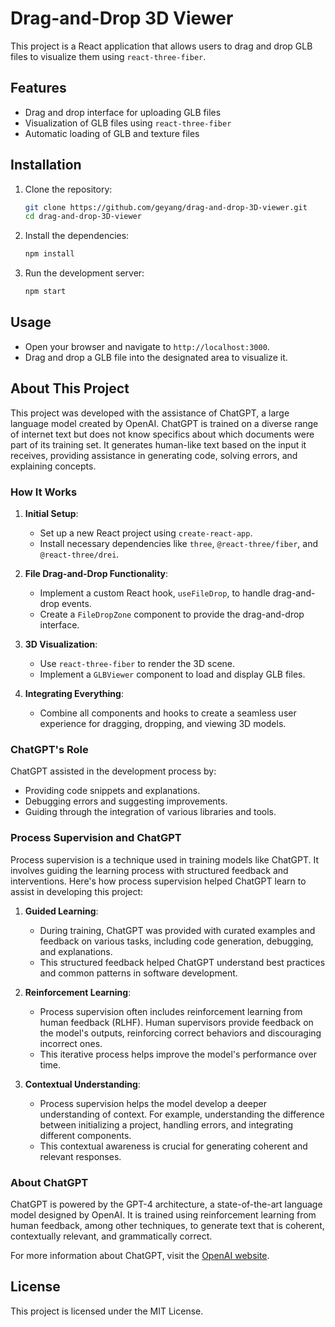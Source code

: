 # Drag-and-Drop 3D Viewer

This project is a React application that allows users to drag and drop GLB files to visualize them using `react-three-fiber`.

## Features

- Drag and drop interface for uploading GLB files
- Visualization of GLB files using `react-three-fiber`
- Automatic loading of GLB and texture files

## Installation

1. Clone the repository:

    ```bash
    git clone https://github.com/geyang/drag-and-drop-3D-viewer.git
    cd drag-and-drop-3D-viewer
    ```

2. Install the dependencies:

    ```bash
    npm install
    ```

3. Run the development server:

    ```bash
    npm start
    ```

## Usage

- Open your browser and navigate to `http://localhost:3000`.
- Drag and drop a GLB file into the designated area to visualize it.

## About This Project

This project was developed with the assistance of ChatGPT, a large language model created by OpenAI. ChatGPT is trained on a diverse range of internet text but does not know specifics about which documents were part of its training set. It generates human-like text based on the input it receives, providing assistance in generating code, solving errors, and explaining concepts.

### How It Works

1. **Initial Setup**:
    - Set up a new React project using `create-react-app`.
    - Install necessary dependencies like `three`, `@react-three/fiber`, and `@react-three/drei`.

2. **File Drag-and-Drop Functionality**:
    - Implement a custom React hook, `useFileDrop`, to handle drag-and-drop events.
    - Create a `FileDropZone` component to provide the drag-and-drop interface.

3. **3D Visualization**:
    - Use `react-three-fiber` to render the 3D scene.
    - Implement a `GLBViewer` component to load and display GLB files.

4. **Integrating Everything**:
    - Combine all components and hooks to create a seamless user experience for dragging, dropping, and viewing 3D models.

### ChatGPT's Role

ChatGPT assisted in the development process by:
- Providing code snippets and explanations.
- Debugging errors and suggesting improvements.
- Guiding through the integration of various libraries and tools.

### Process Supervision and ChatGPT

Process supervision is a technique used in training models like ChatGPT. It involves guiding the learning process with structured feedback and interventions. Here's how process supervision helped ChatGPT learn to assist in developing this project:

1. **Guided Learning**:
    - During training, ChatGPT was provided with curated examples and feedback on various tasks, including code generation, debugging, and explanations.
    - This structured feedback helped ChatGPT understand best practices and common patterns in software development.

2. **Reinforcement Learning**:
    - Process supervision often includes reinforcement learning from human feedback (RLHF). Human supervisors provide feedback on the model's outputs, reinforcing correct behaviors and discouraging incorrect ones.
    - This iterative process helps improve the model's performance over time.

3. **Contextual Understanding**:
    - Process supervision helps the model develop a deeper understanding of context. For example, understanding the difference between initializing a project, handling errors, and integrating different components.
    - This contextual awareness is crucial for generating coherent and relevant responses.

### About ChatGPT

ChatGPT is powered by the GPT-4 architecture, a state-of-the-art language model designed by OpenAI. It is trained using reinforcement learning from human feedback, among other techniques, to generate text that is coherent, contextually relevant, and grammatically correct.

For more information about ChatGPT, visit the [OpenAI website](https://openai.com).

## License

This project is licensed under the MIT License.

